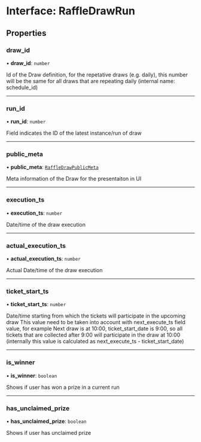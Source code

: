 # Interface: RaffleDrawRun

## Properties

### draw\_id

• **draw\_id**: `number`

Id of the Draw definition, for the repetative draws (e.g. daily), this number will be the same for all draws that are repeating daily
(internal name: schedule_id)

___

### run\_id

• **run\_id**: `number`

Field indicates the ID of the latest instance/run of draw

___

### public\_meta

• **public\_meta**: [`RaffleDrawPublicMeta`](RaffleDrawPublicMeta.md)

Meta information of the Draw for the presentaiton in UI

___

### execution\_ts

• **execution\_ts**: `number`

Date/time of the draw execution

___

### actual\_execution\_ts

• **actual\_execution\_ts**: `number`

Actual Date/time of the draw execution

___

### ticket\_start\_ts

• **ticket\_start\_ts**: `number`

Date/time starting from which the tickets will participate in the upcoming draw
 This value need to be taken into account with next_execute_ts field value, for example
 Next draw is at 10:00, ticket_start_date is 9:00, so all tickets that are collected after 9:00 will participate in the draw at 10:00
 (internally this value is calculated as next_execute_ts - ticket_start_date)

___

### is\_winner

• **is\_winner**: `boolean`

Shows if user has won a prize in a current run

___

### has\_unclaimed\_prize

• **has\_unclaimed\_prize**: `boolean`

Shows if user has unclaimed prize
